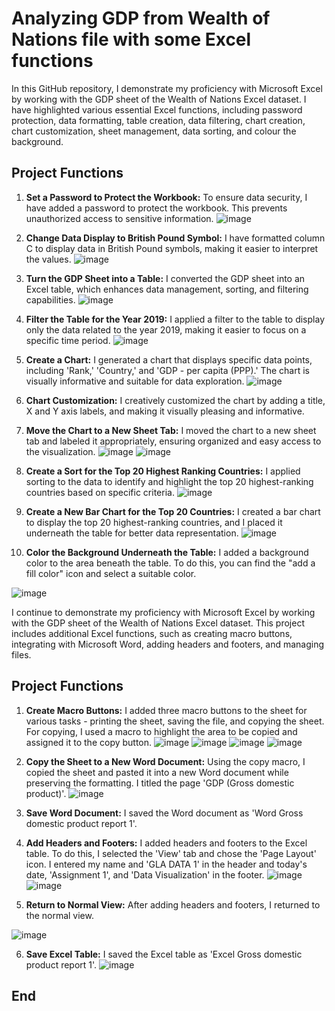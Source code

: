 # Analyzing GDP from Wealth of Nations file with some Excel functions

In this GitHub repository, I demonstrate my proficiency with Microsoft Excel by working with the GDP sheet of the Wealth of Nations Excel dataset. I have highlighted various essential Excel functions, including password protection, data formatting, table creation, data filtering, chart creation, chart customization, sheet management, data sorting, and colour the background.

## Project Functions

1. **Set a Password to Protect the Workbook:** To ensure data security, I have added a password to protect the workbook. This prevents unauthorized access to sensitive information.
![image](https://github.com/ChenJustIT/Excel/assets/150026038/d5cdec39-7e2d-4707-8d85-94f9719c1999)

2. **Change Data Display to British Pound Symbol:** I have formatted column C to display data in British Pound symbols, making it easier to interpret the values.
![image](https://github.com/ChenJustIT/Excel/assets/150026038/3221e83e-eb51-4f5e-be8e-ca6c23533b26)

3. **Turn the GDP Sheet into a Table:** I converted the GDP sheet into an Excel table, which enhances data management, sorting, and filtering capabilities.
![image](https://github.com/ChenJustIT/Excel/assets/150026038/4997fd61-5133-4163-9dc4-7f450a684078)

4. **Filter the Table for the Year 2019:** I applied a filter to the table to display only the data related to the year 2019, making it easier to focus on a specific time period.
![image](https://github.com/ChenJustIT/Excel/assets/150026038/d5ffd649-bdb5-4c21-9a96-09b9d25e1cc3)

5. **Create a Chart:** I generated a chart that displays specific data points, including 'Rank,' 'Country,' and 'GDP - per capita (PPP).' The chart is visually informative and suitable for data exploration.
![image](https://github.com/ChenJustIT/Excel/assets/150026038/a364b271-6fe2-48bb-9858-d93ed9d46c34)

6. **Chart Customization:** I creatively customized the chart by adding a title, X and Y axis labels, and making it visually pleasing and informative.

7. **Move the Chart to a New Sheet Tab:** I moved the chart to a new sheet tab and labeled it appropriately, ensuring organized and easy access to the visualization.
![image](https://github.com/ChenJustIT/Excel/assets/150026038/8185712a-c4a8-43e1-9dc5-057086c8a674)
![image](https://github.com/ChenJustIT/Excel/assets/150026038/5d10dbff-cca3-46d2-8b05-c6cb9e23e960)

8. **Create a Sort for the Top 20 Highest Ranking Countries:** I applied sorting to the data to identify and highlight the top 20 highest-ranking countries based on specific criteria.
![image](https://github.com/ChenJustIT/Excel/assets/150026038/63ed8871-1143-4f6e-93e0-612ceaee9d25)

9. **Create a New Bar Chart for the Top 20 Countries:** I created a bar chart to display the top 20 highest-ranking countries, and I placed it underneath the table for better data representation.
![image](https://github.com/ChenJustIT/Excel/assets/150026038/0ea7161f-4657-4570-b6ea-da67aa6c608f)

10. **Color the Background Underneath the Table:** I added a background color to the area beneath the table. To do this, you can find the "add a fill color" icon and select a suitable color.

  ![image](https://github.com/ChenJustIT/Excel/assets/150026038/3108ef72-b8b6-4192-961b-f210263d668a)





I continue to demonstrate my proficiency with Microsoft Excel by working with the GDP sheet of the Wealth of Nations Excel dataset. This project includes additional Excel functions, such as creating macro buttons, integrating with Microsoft Word, adding headers and footers, and managing files.

## Project Functions

1. **Create Macro Buttons:** I added three macro buttons to the sheet for various tasks - printing the sheet, saving the file, and copying the sheet. For copying, I used a macro to highlight the area to be copied and assigned it to the copy button.
![image](https://github.com/ChenJustIT/Excel/assets/150026038/e9d8a95e-a327-475c-a579-537e00012434)
![image](https://github.com/ChenJustIT/Excel/assets/150026038/d01c8b68-a641-40e6-b5be-f85f5e49e52b)
![image](https://github.com/ChenJustIT/Excel/assets/150026038/b3c4b503-5df2-4035-b472-8e62a0583f69)
![image](https://github.com/ChenJustIT/Excel/assets/150026038/1b07896f-9100-498e-a315-4eb332e8d94e)

2. **Copy the Sheet to a New Word Document:** Using the copy macro, I copied the sheet and pasted it into a new Word document while preserving the formatting. I titled the page 'GDP (Gross domestic product)'.
![image](https://github.com/ChenJustIT/Excel/assets/150026038/261e7b2b-0819-4843-ba30-251ac68754f0)

3. **Save Word Document:** I saved the Word document as 'Word Gross domestic product report 1'.

4. **Add Headers and Footers:** I added headers and footers to the Excel table. To do this, I selected the 'View' tab and chose the 'Page Layout' icon. I entered my name and 'GLA DATA 1' in the header and today's date, 'Assignment 1', and 'Data Visualization' in the footer.
![image](https://github.com/ChenJustIT/Excel/assets/150026038/51ee9a1c-f8bc-488f-a8e0-b0969f856006)
![image](https://github.com/ChenJustIT/Excel/assets/150026038/0c824ad1-acaf-4781-b6b2-6aa05e8e72dc)

5. **Return to Normal View:** After adding headers and footers, I returned to the normal view.
   
![image](https://github.com/ChenJustIT/Excel/assets/150026038/0a9dc46f-3c04-44b8-885f-9b35035f99b1)

6. **Save Excel Table:** I saved the Excel table as 'Excel Gross domestic product report 1'.
![image](https://github.com/ChenJustIT/Excel/assets/150026038/6bf2d676-38fd-473b-acbf-36baafb37bab)

## End







